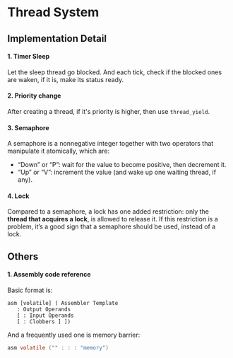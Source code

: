 # Thread System

## Implementation Detail
#### 1. Timer Sleep
Let the sleep thread go blocked. And each tick, check 
if the blocked ones are waken, if it is, make its status
ready.

#### 2. Priority change
After creating a thread, if it's priority is higher, then 
use `thread_yield`.

#### 3. Semaphore
A semaphore is a nonnegative integer together with two operators that manipulate it atomically, which are: 
* “Down” or “P”: wait for the value to become positive, then decrement it. 
* “Up” or “V”: increment the value (and wake up one waiting thread, if any).

#### 4. Lock
Compared to a semaphore, a lock has one added restriction: only the **thread that acquires a lock**, is allowed to release it. If this restriction is a problem, it’s a good sign that a semaphore should be used, instead of a lock.



## Others
#### 1. Assembly code reference
Basic format is:
```
asm [volatile] ( Assembler Template
   : Output Operands
   [ : Input Operands
   [ : Clobbers ] ])
```
And a frequently used one is memory barrier:
```c
asm volatile ("" : : : "memory")
```
